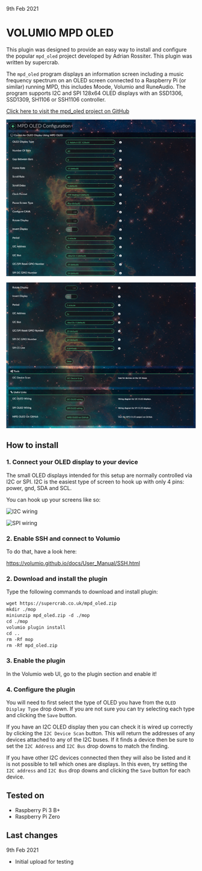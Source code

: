 9th Feb 2021
#	VOLUMIO MPD OLED

This plugin was designed to provide an easy way to install and configure the popular `mpd_oled` project developed by Adrian Rossiter.  This plugin was written by supercrab.

The `mpd_oled` program displays an information screen including a music frequency spectrum on an OLED screen connected to a Raspberry Pi (or similar) running MPD, this includes Moode, Volumio and RuneAudio. The program supports I2C and SPI 128x64 OLED displays with an SSD1306, SSD1309, SH1106 or SSH1106 controller. 

[Click here to visit the mpd_oled project on GitHub](https://github.com/antiprism/mpd_oled)

![Plugin Screenshot 1](mpd_oled_plugin1.png?raw=true "Plugin Screenshot 1")

![Plugin Screenshot 2](mpd_oled_plugin2.png?raw=true "Plugin Screenshot 2")

## How to install

### 1. Connect your OLED display to your device

The small OLED displays intended for this setup are normally controlled via I2C or SPI.  I2C is the easiest type of screen to hook up with only 4 pins: power, gnd, SDA and SCL.

You can hook up your screens like so:

![I2C wiring](https://github.com/antiprism/mpd_oled/blob/master/wiring_i2c.png?raw=true)

![SPI wiring](https://github.com/antiprism/mpd_oled/blob/master/wiring_spi.png?raw=true)


### 2. Enable SSH and connect to Volumio

To do that, have a look here:

https://volumio.github.io/docs/User_Manual/SSH.html


### 2. Download and install the plugin

Type the following commands to download and install plugin:

```
wget https://supercrab.co.uk/mpd_oled.zip
mkdir ./mop
miniunzip mpd_oled.zip -d ./mop
cd ./mop
volumio plugin install
cd ..
rm -Rf mop
rm -Rf mpd_oled.zip
```

### 3. Enable the plugin

In the Volumio web UI, go to the plugin section and enable it!

### 4. Configure the plugin

You will need to first select the type of OLED you have from the `OLED Display Type` drop down.  If you are not sure you can try selecting each type and clicking the `Save` button.

If you have an I2C OLED display then you can check it is wired up correctly by clicking the `I2C Device Scan` button.  This will return the addresses of any devices attached to any of the I2C buses.  If it finds a device then be sure to set the `I2C Address` and `I2C Bus` drop downs to match the finding.  

If you have other I2C devices connected then they will also be listed and it is not possible to tell which ones are displays.  In this even, try setting the `I2C address` and `I2C Bus` drop downs and clicking the `Save` button for each device.

## Tested on

* Raspberry Pi 3 B+
* Raspberry Pi Zero

## Last changes

9th Feb 2021

- Initial upload for testing